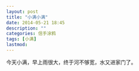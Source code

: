 ```yaml
---
layout: post
title: "小满小满"
date: 2014-05-21 18:45
description: ""
categories: 信手涂鸦
tags: [小满]
lastmod: 
--- 
```


今天小满，早上雨很大，终于河不够宽，水又进家门了。

